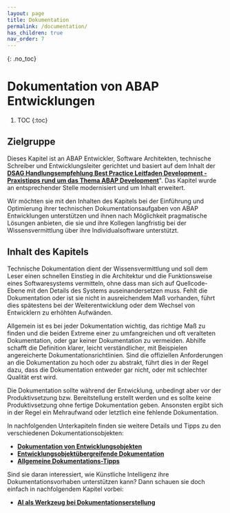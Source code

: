 ```yaml
---
layout: page
title: Dokumentation
permalink: /documentation/
has_children: true
nav_order: 7
---
```


{: .no_toc}
# Dokumentation von ABAP Entwicklungen

1. TOC
{:toc}

## Zielgruppe

Dieses Kapitel ist an ABAP Entwickler, Software Architekten, technische Schreiber und Entwicklungsleiter gerichtet und basiert auf dem Inhalt der [**DSAG Handlungsempfehlung Best Practice Leitfaden Development - Praxistipps rund um das Thema ABAP Development**](https://dsag.de/wp-content/uploads/2021/12/dsag_handlungsempfehlung_abap_2016_0.pdf)". Das Kapitel wurde an entsprechender Stelle modernisiert und um Inhalt erweitert.


Wir möchten sie mit den Inhalten des Kapitels bei der Einführung und Optimierung ihrer technischen Dokumentationsaufgaben von ABAP Entwicklungen unterstützen und ihnen nach Möglichkeit pragmatische Lösungen anbieten, die sie und ihre Kollegen langfristig bei der Wissensvermittlung über ihre Individualsoftware unterstützt.

## Inhalt des Kapitels

Technische Dokumentation dient der Wissensvermittlung und soll dem Leser einen schnellen Einstieg in die Architektur und die Funktionsweise eines Softwaresystems vermitteln, ohne dass man sich auf Quellcode-Ebene mit den Details des Systems auseinandersetzen muss. Fehlt die Dokumentation oder ist sie nicht in ausreichendem Maß vorhanden, führt dies spätestens bei der Weiterentwicklung oder dem Wechsel von Entwicklern zu erhöhten Aufwänden.

Allgemein ist es bei jeder Dokumentation wichtig, das richtige Maß zu finden und die beiden Extreme einer zu umfangreichen und oft veralteten Dokumentation, oder gar keiner Dokumentation zu vermeiden. Abhilfe schafft die Definition klarer, leicht verständlicher, mit Beispielen angereicherte Dokumentationsrichtlinien. Sind die offiziellen Anforderungen an die Dokumentation zu hoch oder zu abstrakt, führt dies in der Regel dazu, dass die Dokumentation entweder gar nicht, oder mit schlechter Qualität erst wird.

Die Dokumentation sollte während der Entwicklung, unbedingt aber vor der Produktivsetzung bzw. Bereitstellung erstellt werden und es sollte keine Produktivsetzung ohne fertige Dokumentation geben. Ansonsten ergibt sich in der Regel ein Mehraufwand oder letztlich eine fehlende Dokumentation.

In nachfolgenden Unterkapiteln finden sie weitere Details und Tipps zu den verschiedenen Dokumentationsobjekten:

- [**Dokumentation von Entwicklungsobjekten**](/ABAP-Leitfaden/documentation/dev_object_related_doc)
- [**Entwicklungsobjektübergreifende Dokumentation**](/ABAP-Leitfaden/documentation/non_dev_object_related_doc)
- [**Allgemeine Dokumentations-Tipps**](/ABAP-Leitfaden/documentation/documentation_tipps)


Sind sie daran interessiert, wie Künstliche Intelligenz ihre Dokumentationsvorhaben unterstützen kann? Dann schauen sie doch einfach in nachfolgendem Kapitel vorbei:
- [**AI als Werkzeug bei Dokumentationserstellung**](/ABAP-Leitfaden/artificial-intelligence/#ai-als-werkzeug-bei-dokumentationserstellung)
